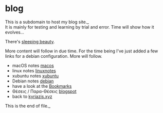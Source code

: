# blog
This is a subdomain to host my blog site._<br>
It is mainly for testing and learning by trial and error. Time will show how it evolves...

There's [sleeping beauty].

More content will follow in due time. For the time being I've just added a few links for a debian configuration. More will follow.


- macOS notes [macos]
- linux notes [linuxnotes]
- xubuntu notes [xubuntu]
- Debian notes [debian]
- have a look at the [Bookmarks]
- Θέσεις / Παρα-Θέσεις [blogspot]
- back to [kyriazis.xyz]

This is the end of file._

[sleeping beauty]: <sleepingbeauty.html>
[Bookmarks]: <https://bookmarks.kyriazis.xyz>
[kyriazis.xyz]: <https://kyriazis.xyz>
[linuxnotes]: <linuxnotes.html>
[debian]: <debian.html>
[macos]: <macosnotes.html>
[xubuntu]: <xubuntunotes.html>
[blogspot]: <https://nkyriazis.blogspot.com/>

